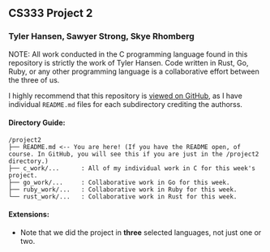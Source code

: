 ## CS333 Project 2

### Tyler Hansen, Sawyer Strong, Skye Rhomberg

NOTE: All work conducted in the C programming language found in this repository is strictly the work of Tyler Hansen. Code written in Rust, Go, Ruby, or any other programming language is a collaborative effort between the three of us.

I highly recommend that this repository is [viewed on GitHub](https://github.com/tylermhansen/CS333), as I have individual `README.md` files for each subdirectory crediting the authorss.

#### Directory Guide:

```
/project2
├── README.md <-- You are here! (If you have the README open, of course. In GitHub, you will see this if you are just in the /project2 directory.)
├── c_work/...      : All of my individual work in C for this week's project.
├── go_work/...     : Collaborative work in Go for this week.
├── ruby_work/...   : Collaborative work in Ruby for this week.
└── rust_work/...   : Collaborative work in Rust for this week.
```

#### Extensions:

- Note that we did the project in **three** selected languages, not just one or two.
